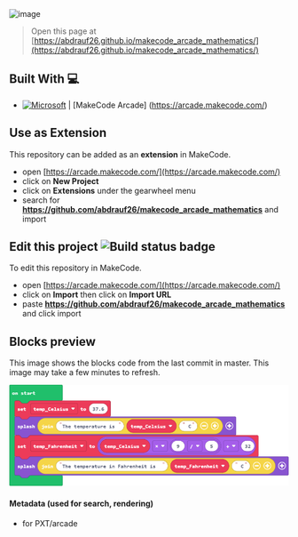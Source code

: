 <img width="1068" alt="image" src="https://user-images.githubusercontent.com/96287600/212045058-cc3cc96d-5055-45d9-8181-355930524271.png">
 

> Open this page at [https://abdrauf26.github.io/makecode_arcade_mathematics/](https://abdrauf26.github.io/makecode_arcade_mathematics/)

## Built With 💻

- [![Microsoft](https://img.shields.io/badge/Microsoft-0078D4?style=for-the-badge&logo=microsoft&logoColor=white)](https://arcade.makecode.com/) | [MakeCode Arcade] (https://arcade.makecode.com/)

## Use as Extension

This repository can be added as an **extension** in MakeCode.

* open [https://arcade.makecode.com/](https://arcade.makecode.com/)
* click on **New Project**
* click on **Extensions** under the gearwheel menu
* search for **https://github.com/abdrauf26/makecode_arcade_mathematics** and import

## Edit this project ![Build status badge](https://github.com/abdrauf26/makecode_arcade_mathematics/workflows/MakeCode/badge.svg)

To edit this repository in MakeCode.

* open [https://arcade.makecode.com/](https://arcade.makecode.com/)
* click on **Import** then click on **Import URL**
* paste **https://github.com/abdrauf26/makecode_arcade_mathematics** and click import

## Blocks preview

This image shows the blocks code from the last commit in master.
This image may take a few minutes to refresh.

![A rendered view of the blocks](https://github.com/abdrauf26/makecode_arcade_mathematics/raw/master/.github/makecode/blocks.png)

#### Metadata (used for search, rendering)

* for PXT/arcade
<script src="https://makecode.com/gh-pages-embed.js"></script><script>makeCodeRender("{{ site.makecode.home_url }}", "{{ site.github.owner_name }}/{{ site.github.repository_name }}");</script>
